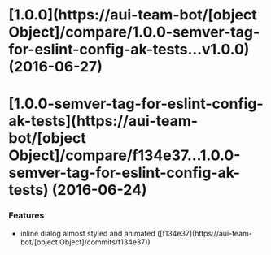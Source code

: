 <a name="1.0.0"></a>
# [1.0.0](https://aui-team-bot/[object Object]/compare/1.0.0-semver-tag-for-eslint-config-ak-tests...v1.0.0) (2016-06-27)



<a name="1.0.0-semver-tag-for-eslint-config-ak-tests"></a>
# [1.0.0-semver-tag-for-eslint-config-ak-tests](https://aui-team-bot/[object Object]/compare/f134e37...1.0.0-semver-tag-for-eslint-config-ak-tests) (2016-06-24)


### Features

* inline dialog almost styled and animated ([f134e37](https://aui-team-bot/[object Object]/commits/f134e37))



